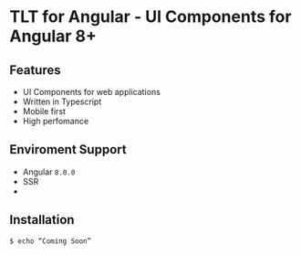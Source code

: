 # TLT for Angular - UI Components for Angular 8+
## Features
* UI Components for web applications
* Written in Typescript
* Mobile first
* High perfomance


## Enviroment Support
* Angular `8.0.0`
* SSR
* 

## Installation
```
$ echo “Coming Soon” 
```
